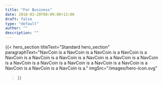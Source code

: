```yaml
---
title: "For Business"
date: 2018-03-20T08:09:08+13:00
draft: false
type: "default"
author: ""
description: ""
---
```

{{< hero_section
titleText="Standard hero_section"
paragraphText="NavCoin is a NavCoin is a NavCoin is a NavCoin is a NavCoin is a NavCoin is a NavCoin is a NavCoin is a NavCoin is a NavCoin is a NavCoin is a NavCoin is a NavCoin is a NavCoin is a NavCoin is a NavCoin is a NavCoin is a NavCoin is a."
imgSrc="/images/hero-icon.svg"
>}}